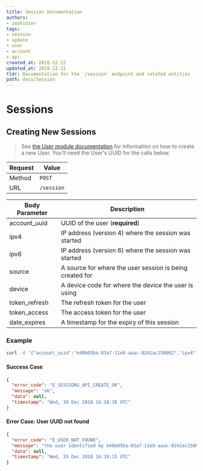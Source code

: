 ```yaml
---
title: Session Documentation
authors:
- zephinzer
tags:
- session
- update
- user
- account
- api
created_at: 2018-12-22
updated_at: 2018-12-22
tldr: Documentation for the `/session` endpoint and related entities
path: docs/Session
---
```

# Sessions

## Creating New Sessions
> See [the User module documentation](./User.md) for information on how to create a new User. You'll need the User's UUID for the calls below.

| Request | Value |
| --- | --- |
| Method | `POST` |
| URL | `/session` |

| Body Parameter | Description |
| --- | --- |
| account_uuid | UUID of the user (**required**) |
| ipv4 | IP address (version 4) where the session was started |
| ipv6 | IP address (version 6) where the session was started |
| source | A source for where the user session is being created for |
| device | A device code for where the device the user is using |
| token_refresh | The refresh token for the user |
| token_access | The access token for the user |
| date_expires | A timestamp for the expiry of this session |

### Example
```sh
curl -d '{"account_uuid":"e40b05ba-03a7-11e9-aaac-0242ac150002","ipv4":"127.0.0.1","ipv6":"ffff:ffff:ffff:ffff:ffff:ffff:ffff:ffff","device":"mac","source":"website","token_refresh":"absdbasbdasbdbasd","token_access":"aoskdoaksdoksad_access","date_expires":"2018-12-24T10:10:00"}' -X POST 'http://localhost:54321/session'
```

#### Success Case
```json
{
  "error_code": "E_SESSIONS_API_CREATE_OK",
  "message": "ok",
  "data": null,
  "timestamp": "Wed, 19 Dec 2018 16:18:38 UTC"
}
```

#### Error Case: User UUID not found
```json
{
  "error_code": "E_USER_NOT_FOUND",
  "message": "the user identified by e40b05ba-03a7-11e9-aaac-0242ac150002 does not exist",
  "data": null,
  "timestamp": "Wed, 19 Dec 2018 16:19:15 UTC"
}
```